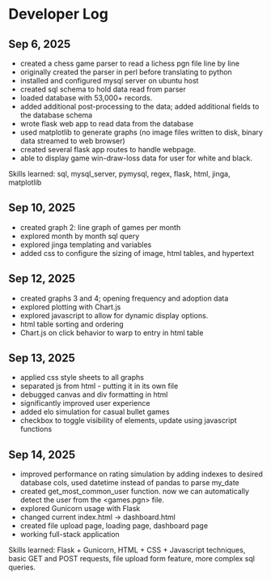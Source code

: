 # Developer Log

## Sep 6, 2025
* created a chess game parser to read a lichess pgn file line by line
* originally created the parser in perl before translating to python
* installed and configured mysql server on ubuntu host 
* created sql schema to hold data read from parser
* loaded database with 53,000+ records.
* added additional post-processing to the data; added additional fields to the database schema
* wrote flask web app to read data from the database
* used matplotlib to generate graphs (no image files written to disk, binary data streamed to web browser)
* created several flask app routes to handle webpage. 
* able to display game win-draw-loss data for user for white and black.

Skills learned: sql, mysql_server, pymysql, regex, flask, html, jinga, matplotlib

## Sep 10, 2025
* created graph 2: line graph of games per month
* explored month by month sql query
* explored jinga templating and variables
* added css to configure the sizing of image, html tables, and hypertext

## Sep 12, 2025
* created graphs 3 and 4; opening frequency and adoption data
* explored plotting with Chart.js
* explored javascript to allow for dynamic display options.
* html table sorting and ordering
* Chart.js on click behavior to warp to entry in html table

## Sep 13, 2025
* applied css style sheets to all graphs
* separated js from html - putting it in its own file
* debugged canvas and div formatting in html
* significantly improved user experience
* added elo simulation for casual bullet games
* checkbox to toggle visibility of elements, update using javascript functions

## Sep 14, 2025
* improved performance on rating simulation by adding indexes to desired database cols, used datetime instead of pandas to parse my_date
* created get_most_common_user function. now we can automatically detect the user from the <games.pgn> file.
* explored Gunicorn usage with Flask 
* changed current index.html -> dashboard.html
* created file upload page, loading page, dashboard page
* working full-stack application

Skills learned: Flask + Gunicorn, HTML + CSS + Javascript techniques, basic GET and POST requests, file upload form feature, more complex sql queries. 

